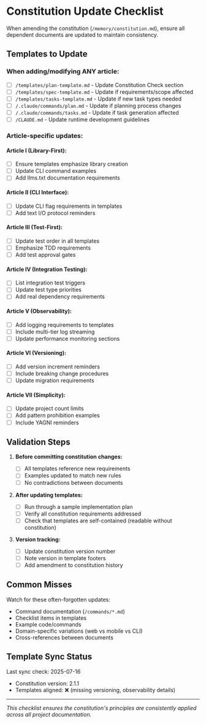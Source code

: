 # Constitution Update Checklist

When amending the constitution (`/memory/constitution.md`), ensure all dependent documents are updated to maintain consistency.

## Templates to Update

### When adding/modifying ANY article:

- [ ] `/templates/plan-template.md` - Update Constitution Check section
- [ ] `/templates/spec-template.md` - Update if requirements/scope affected
- [ ] `/templates/tasks-template.md` - Update if new task types needed
- [ ] `/.claude/commands/plan.md` - Update if planning process changes
- [ ] `/.claude/commands/tasks.md` - Update if task generation affected
- [ ] `/CLAUDE.md` - Update runtime development guidelines

### Article-specific updates:

#### Article I (Library-First):

- [ ] Ensure templates emphasize library creation
- [ ] Update CLI command examples
- [ ] Add llms.txt documentation requirements

#### Article II (CLI Interface):

- [ ] Update CLI flag requirements in templates
- [ ] Add text I/O protocol reminders

#### Article III (Test-First):

- [ ] Update test order in all templates
- [ ] Emphasize TDD requirements
- [ ] Add test approval gates

#### Article IV (Integration Testing):

- [ ] List integration test triggers
- [ ] Update test type priorities
- [ ] Add real dependency requirements

#### Article V (Observability):

- [ ] Add logging requirements to templates
- [ ] Include multi-tier log streaming
- [ ] Update performance monitoring sections

#### Article VI (Versioning):

- [ ] Add version increment reminders
- [ ] Include breaking change procedures
- [ ] Update migration requirements

#### Article VII (Simplicity):

- [ ] Update project count limits
- [ ] Add pattern prohibition examples
- [ ] Include YAGNI reminders

## Validation Steps

1. **Before committing constitution changes:**

   - [ ] All templates reference new requirements
   - [ ] Examples updated to match new rules
   - [ ] No contradictions between documents

2. **After updating templates:**

   - [ ] Run through a sample implementation plan
   - [ ] Verify all constitution requirements addressed
   - [ ] Check that templates are self-contained (readable without constitution)

3. **Version tracking:**
   - [ ] Update constitution version number
   - [ ] Note version in template footers
   - [ ] Add amendment to constitution history

## Common Misses

Watch for these often-forgotten updates:

- Command documentation (`/commands/*.md`)
- Checklist items in templates
- Example code/commands
- Domain-specific variations (web vs mobile vs CLI)
- Cross-references between documents

## Template Sync Status

Last sync check: 2025-07-16

- Constitution version: 2.1.1
- Templates aligned: ❌ (missing versioning, observability details)

---

_This checklist ensures the constitution's principles are consistently applied across all project documentation._

